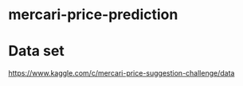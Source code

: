 # mercari-price-prediction

# Data set
https://www.kaggle.com/c/mercari-price-suggestion-challenge/data
